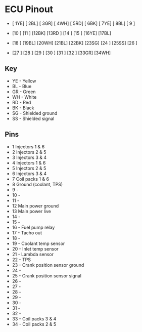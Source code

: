 # ECU Pinout

* [ 1YE]  [ 2BL]  [ 3GR]  [ 4WH]  [ 5RD]  [ 6BK]  [ 7YE]  [ 8BL]  [ 9  ]

*    [10  ]  [11  ]  [12BK]  [13RD ]  [14  ]  [15  ]  [16YE]  [17BL]  
   
* [18  ]  [19BL]  [20WH]  [21BL]  [22BK]  [23SG]  [24  ]  [25SS]  [26  ] 

*    [27  ]  [28  ]  [29  ]  [30  ]  [31  ]  [32  ]  [33GR]  [34WH] 

## Key
* YE - Yellow
* BL - Blue
* GR - Green
* WH - White
* RD - Red
* BK - Black
* SG - Shielded ground
* SS - Shielded signal

## Pins
* 1 Injectors 1 & 6
* 2 Injectors 2 & 5
* 3 Injectors 3 & 4
* 4 Injectors 1 & 6
* 5 Injectors 2 & 5
* 6 Injectors 3 & 4
* 7 Coil packs 1 & 6
* 8 Ground (coolant, TPS)
* 9 -
* 10 -
* 11 -
* 12 Main power ground
* 13 Main power live
* 14 -
* 15 -
* 16 - Fuel pump relay
* 17 - Tacho out
* 18 -
* 19 - Coolant temp sensor
* 20 - Inlet temp sensor
* 21 - Lambda sensor
* 22 - TPS
* 23 - Crank position sensor ground
* 24 -
* 25 - Crank position sensor signal
* 26 -
* 27 -
* 28 -
* 29 -
* 30 -
* 31 -
* 32 -
* 33 - Coil packs 3 & 4
* 34 - Coil packs 2 & 5
